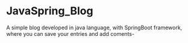 # JavaSpring_Blog
A simple blog developed in java language, with SpringBoot framework, where you can save your entries and add coments-
